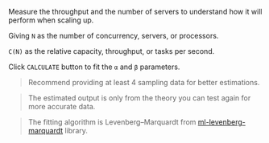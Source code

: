 Measure the throughput and the number of servers to understand how it will perform when scaling up.

Giving `N` as the number of concurrency, servers, or processors.

`C(N)` as the relative capacity, throughput, or tasks per second.

Click `CALCULATE` button to fit the `α` and `β` parameters.

> Recommend providing at least 4 sampling data for better estimations.

> The estimated output is only from the theory you can test again for more accurate data.

> The fitting algorithm is Levenberg–Marquardt from [ml-levenberg-marquardt](https://github.com/mljs/levenberg-marquardt) library.
